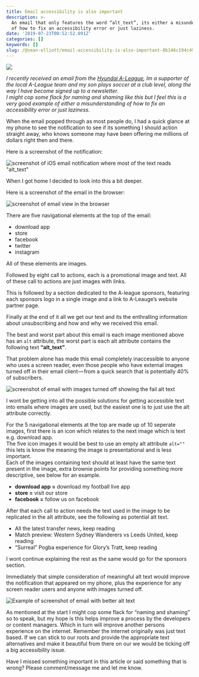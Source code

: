 ```yaml
---
title: Email accessibility is also important
description: >-
  An email that only features the word “alt_text”, its either a misunderstanding
  of how to fix an accessibility error or just laziness.
date: '2019-07-23T00:52:52.091Z'
categories: []
keywords: []
slug: /@sean-elliott/email-accessibility-is-also-important-8b146c194c49
---
```


![](/assets/blog/1__1c6Y__AJKF2DDyqEah6uioQ.jpeg)

_I recently received an email from the_ [_Hyundai A-League_](https://www.a-league.com.au/)_, Im a supporter of the local A-League team and my son plays soccer at a club level, along the way I have become signed up to a newsletter.   
I might cop some flack for naming and shaming like this but I feel this is a very good example of either a misunderstanding of how to fix an accessibility error or just laziness._

When the email popped through as most people do, I had a quick glance at my phone to see the notification to see if its something I should action straight away, who knows someone may have been offering me millions of dollars right then and there.

Here is a screenshot of the notification:

![screenshot of iOS email notification where most of the text reads "alt_text"](/assets/blog/1_0bUFu4eZA90jv_cVKQ_png.jpeg)

When I got home I decided to look into this a bit deeper.

Here is a screenshot of the email in the browser:

![screenshot of email view in the browser](/assets/blog/1_KNELJryTAC09pormZRBFfA.png)

There are five navigational elements at the top of the email:

*   download app
*   store
*   facebook
*   twitter
*   instagram

All of these elements are images.

Followed by eight call to actions, each is a promotional image and text. All of these call to actions are just images with links.

This is followed by a section dedicated to the A-league sponsors, featuring each sponsors logo in a single image and a link to A-Leauge’s website partner page.

Finally at the end of it all we get our text and its the enthralling information about unsubscribing and how and why we received this email.

The best and worst part about this email is each image mentioned above has an `alt` attribute, the worst part is each alt attribute contains the following text **“alt\_text”**.

That problem alone has made this email completely inaccessible to anyone who uses a screen reader, even those people who have external images turned off in their email client — from a quick search that is potentially 40% of subscribers.

![screenshot of email with images turned off showing the fail alt text](/assets/blog/1_MlPT13DomQ0rbkY3OiIlwQ.png)

I wont be getting into all the possible solutions for getting accessible text into emails where images are used, but the easiest one is to just use the alt attribute correctly.

For the 5 navigational elements at the top are made up of 10 seperate images, first there is an icon which relates to the next image which is text e.g. download app.   
The five icon images it would be best to use an empty alt attribute `alt=""` this lets is know the meaning the image is presentational and is less important.  
Each of the images containing text should at least have the same text present in the image, extra brownie points for providing something more descriptive, see below for an example.

*   **download app =** download my football live app
*   **store =** visit our store
*   **facebook =** follow us on facebook

After that each call to action needs the text used in the image to be replicated in the alt attribute, see the following as potential alt text.

*   All the latest transfer news, keep reading
*   Match preview: Western Sydney Wanderers vs Leeds United, keep reading
*   “Surreal” Pogba experience for Glory’s Tratt, keep reading

I wont continue explaining the rest as the same would go for the sponsors section.

Immediately that simple consideration of meaningful alt text would improve the notification that appeared on my phone, plus the experience for any screen reader users and anyone with images turned off.

![Example of screenshot of email with better alt text](/assets/blog/1_bhHKUcZAdK8u-95qZ9MdHw.png)

As mentioned at the start I might cop some flack for “naming and shaming” so to speak, but my hope is this helps improve a process by the developers or content managers. Which in turn will improve another persons experience on the internet. Remember the internet originally was just text based. If we can stick to our roots and provide the appropriate text alternatives and make it beautiful from there on our we would be ticking off a big accessibility issue.

Have I missed something important in this article or said something that is wrong? Please comment/message me and let me know.